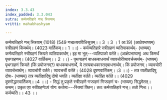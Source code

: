 ```yaml
---
index: 3.3.43
index_padded: 3.3.043
sutra: कर्मव्यतिहारे णच् स्त्रियाम्
vritti: mahabhashyam

---
```

 कर्मव्यतिहारे णच् स्त्रियाम् (1018) (549 णच्प्रत्ययविधिसूत्रम्।। 3 । 3 । 1 आ.19) (आक्षेपभाष्यम्) स्त्रीग्रहणं किमर्थम्। (4023 वार्तिकम्।। 1 ।।) - कर्मव्यतिहारे स्त्रीग्रहणं व्यतिपाकार्थम्- (भाष्यम्) कर्मव्यतिहारे स्त्रीग्रहणं क्रियते व्यतिपाकार्थम्। इह मा भूत्---व्यतिपाको वर्तते। (आक्षेपभाष्यम्) अथ किमर्थं पृथग्ग्रहणम्। (4027 वार्तिकम्।। 2 ।।) - पृथग्ग्रहणं बाधकबाधनार्थं व्यावचोरीव्यावर्चच्यर्थम्- (भाष्यम्) पृथग्ग्रहणं क्रियते (किं प्रयोजनम्?) बाधकबाधनार्थे, ये तस्यबाधकास्तद्बाधनार्थम्। किं प्रयोजनम्। व्यावचोरी व्यावर्चच्यर्थम्। व्यावचोरी वर्तते। व्यावचर्ची वर्तते। (4028 दूषणवार्तिकम्।।3 ।।) - तत्र व्यतीक्षादिषु दोषः- (भाष्यम्) तत्र व्यतीक्षादिषु दोषो भवति। व्यतीक्षा वर्तते। व्यतीहा वर्तते।। (4029 दूषणोद्धारवार्तिकम्।।4 ।।) - सिद्धं तु प्रकृते स्त्रीग्रहणे णज्ग्रहणं णिज्ग्रहणं च- (भाष्यम्) सिद्धमेतत्। कथम्। प्रकृत एव स्त्रीग्रहणेऽयं योगः कर्तव्यः---स्त्रियां क्तिन्। ततः कर्मव्यतिहारे णच्। ततो णिचः।। कर्मव्यति।। 43 ।। 